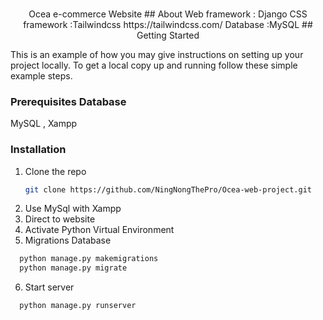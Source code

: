 <!-- PROJECT LOGO -->
<br />
<p align="center">
  <a>Ocea</a>
  e-commerce Website
## About
Web framework : Django  
CSS framework :Tailwindcss https://tailwindcss.com/  
Database :MySQL  
  <!-- GETTING STARTED -->
## Getting Started

This is an example of how you may give instructions on setting up your project locally.
To get a local copy up and running follow these simple example steps.

### Prerequisites Database

MySQL ,
Xampp
### Installation

1. Clone the repo
   ```sh
   git clone https://github.com/NingNongThePro/Ocea-web-project.git
   ```
2. Use MySql with Xampp
3. Direct to website
4. Activate Python Virtual Environment
5. Migrations Database
 ```sh
   python manage.py makemigrations
   python manage.py migrate
 ```
6. Start server
 ```sh
   python manage.py runserver
 ```

